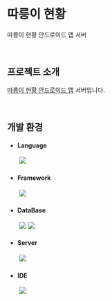 # 따릉이 현황

따릉이 현황 안드로이드 앱 서버

</br>

## 프로젝트 소개

[따릉이 현황 안드로이드 앱](https://github.com/caadiq/seoulbike-android-app) 서버입니다.

</br>

## 개발 환경

- #### Language
　　<img src="https://img.shields.io/badge/kotlin-7F52FF?style=for-the-badge&logo=kotlin&logoColor=white"> 

- #### Framework
　　<img src="https://img.shields.io/badge/spring boot-6DB33F?style=for-the-badge&logo=Spring Boot&logoColor=white">

- #### DataBase
　　<img src="https://img.shields.io/badge/mariadb-003545?style=for-the-badge&logo=mariaDB&logoColor=white">
    <img src="https://img.shields.io/badge/redis-DC382D?style=for-the-badge&logo=redis&logoColor=white">

- #### Server
　　<img src="https://img.shields.io/badge/ubuntu-E95420?style=for-the-badge&logo=ubuntu&logoColor=white">

- #### IDE
　　<img src="https://img.shields.io/badge/intellij idea-000000?style=for-the-badge&logo=Intellij IDEA&logoColor=white">
